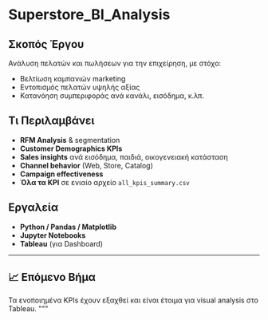 # Superstore_BI_Analysis

##  Σκοπός Έργου
Ανάλυση πελατών και πωλήσεων για την επιχείρηση, με στόχο:
- Βελτίωση καμπανιών marketing
- Εντοπισμός πελατών υψηλής αξίας
- Κατανόηση συμπεριφοράς ανά κανάλι, εισόδημα, κ.λπ.

##  Τι Περιλαμβάνει

- **RFM Analysis** & segmentation
- **Customer Demographics KPIs**
- **Sales insights** ανά εισόδημα, παιδιά, οικογενειακή κατάσταση
- **Channel behavior** (Web, Store, Catalog)
- **Campaign effectiveness**
- **Όλα τα KPI** σε ενιαίο αρχείο `all_kpis_summary.csv`

##  Εργαλεία

- **Python / Pandas / Matplotlib**
- **Jupyter Notebooks**
- **Tableau** (για Dashboard)

---

## 📈 Επόμενο Βήμα
Τα ενοποιημένα KPIs έχουν εξαχθεί και είναι έτοιμα για visual analysis στο Tableau.
"""